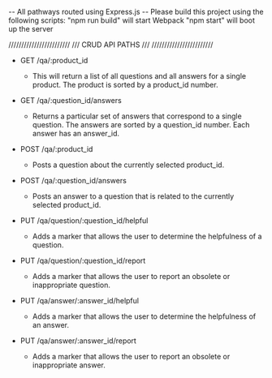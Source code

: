 -- All pathways routed using Express.js
-- Please build this project using the following scripts: 
        "npm run build" will start Webpack
        "npm start" will boot up the server

////////////////////////
///  CRUD API PATHS  ///
////////////////////////

* GET /qa/:product_id
  
  - This will return a list of all questions and all answers for a single product. The product is sorted by a product_id number.   
  
* GET /qa/:question_id/answers

  - Returns a particular set of answers that correspond to a single question.  The answers are sorted by a question_id number. Each answer has an answer_id. 

* POST /qa/:product_id

  - Posts a question about the currently selected product_id.

* POST /qa/:question_id/answers

  - Posts an answer to a question that is related to the currently selected product_id. 

* PUT /qa/question/:question_id/helpful
  
  - Adds a marker that allows the user to determine the helpfulness of a question. 

* PUT /qa/question/:question_id/report

  - Adds a marker that allows the user to report an obsolete or inappropriate question. 

* PUT /qa/answer/:answer_id/helpful

  - Adds a marker that allows the user to determine the helpfulness of an answer. 

* PUT /qa/answer/:answer_id/report

  - Adds a marker that allows the user to report an obsolete or inappropriate answer. 
